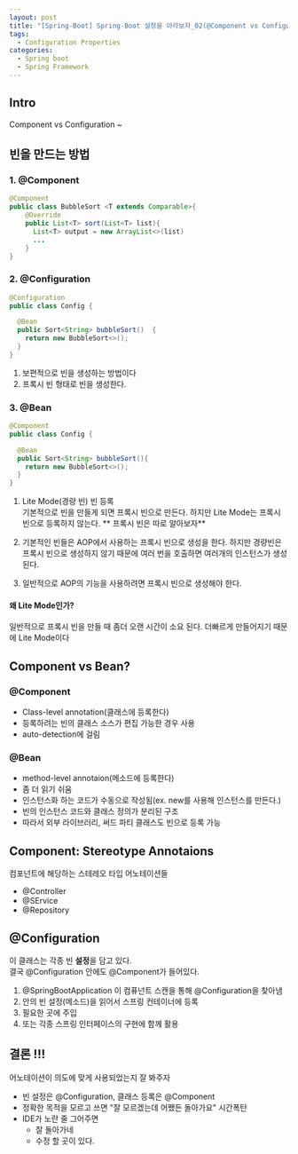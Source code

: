 ```yaml
---
layout: post
title: "[Spring-Boot] Spring-Boot 설정을 아라보자_02(@Component vs Configuration)"
tags: 
  - Configuration Properties
categories:
  - Spring boot
  - Spring Framework
---
```


## Intro
Component vs Configuration ~



## 빈을 만드는 방법

### 1. @Component
```java
@Component
public class BubbleSort <T extends Comparable>{
    @Override
    public List<T> sort(List<T> list){
      List<T> output = new ArrayList<>(list)
      ...
    }
}
```

### 2. @Configuration
```java
@Configuration
public class Config {

  @Bean
  public Sort<String> bubbleSort()  {
    return new BubbleSort<>();
  }
}
```
1. 보편적으로 빈을 생성하는 방법이다 
2. 프록시 빈 형태로 빈을 생성한다.

### 3. @Bean
```java
@Component
public class Config {

  @Bean
  public Sort<String> bubbleSort(){
    return new BubbleSort<>();
  }
}
```
1. Lite Mode(경량 빈) 빈 등록 <br/>
기본적으로 빈을 만들게 되면 프록시 빈으로 만든다.
하지만 Lite Mode는 프록시 빈으로 등록하지 않는다.
** 프록시 빈은 따로 알아보자**

2. 기본적인 빈들은 AOP에서 사용하는 프록시 빈으로 생성을 한다. 하지만 경량빈은 프록시 빈으로 생성하지 않기 때문에 여러 번을 호출하면 여러개의 인스턴스가 생성된다.

3. 일반적으로 AOP의 기능을 사용하려면 프록시 빈으로 생성해야 한다.

#### 왜 Lite Mode인가? 
일반적으로 프록시 빈을 만들 때 좀더 오랜 시간이 소요 된다.
더빠르게 만들어지기 때문에 Lite Mode이다



## Component vs Bean?

### @Component
- Class-level annotation(클래스에 등록한다)
- 등록하려는 빈의 클래스 소스가 편집 가능한 경우 사용
- auto-detection에 걸림

### @Bean
- method-level annotaion(메소드에 등록한다)
- 좀 더 읽기 쉬움
- 인스턴스화 하는 코드가 수동으로 작성됨(ex. new를 사용해 인스턴스를 만든다.)
- 빈의 인스턴스 코드와 클래스 정의가 분리된 구조
- 따라서 외부 라이브러리, 써드 파티 클래스도 빈으로 등록 가능
  

## Component: Stereotype Annotaions
컴포넌트에 해당하는 스테레오 타입 어노테이션들
- @Controller
- @SErvice
- @Repository

## @Configuration
이 클래스는 각종 빈 **설정**을 담고 있다.
<br/>
결국 @Configuration 안에도 @Component가 들어있다.

1. @SpringBootApplication 이 컴퓨넌트 스캔을 통해 @Configuration을 찾아냄
2. 안의 빈 설정(메소드)을 읽어서 스프링 컨테이너에 등록
3. 필요한 곳에 주입
4. 또는 각종 스프링 인터페이스의 구현에 함께 활용


## 결론 !!!

어노테이션이 의도에 맞게 사용되었는지 잘 봐주자

- 빈 설정은 @Configuration, 클래스 등록은 @Component
- 정확한 목적을 모르고 쓰면 "잘 모르겠는데 어쨌든 돌아가요" 시간폭탄
- IDE가 노란 줄 그어주면
  - 잘 돌아가네
  - 수정 할 곳이 있다. 

